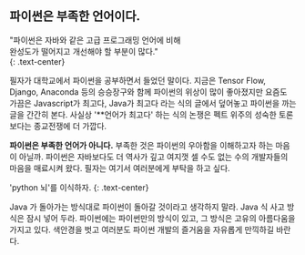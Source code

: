 
## 파이썬은 부족한 언어이다.
"파이썬은 자바와 같은 고급 프로그래밍 언어에 비해 <br>완성도가 떨어지고 개선해야 할 부분이 많다." <br>
{: .text-center} 


필자가 대학교에서 파이썬을 공부하면서 들었던 말이다. 
지금은 Tensor Flow, Django, Anaconda 등의 승승장구와 함께 파이썬의 위상이 많이 좋아졌지만 
요즘도 가끔은 Javascript가 최고다, Java가 최고다 라는 식의 글에서 덮어놓고 파이썬을 까는 글을 간간히 본다.
사실상 '**언어가 최고다' 하는 식의 논쟁은 펙트 위주의 성숙한 토론 보다는 종교전쟁에 더 가깝다. 

**파이썬은 부족한 언어가 아니다.** 부족한 것은 파이썬의 우아함을 이해하고자 하는 마음이 아닐까. 파이썬은 자바보다도
 더 역사가 깊고 여지껏 셀 수도 없는 수의 개발자들의 마음을 매료시켜 왔다. 필자는 여기서 여러분에게 부탁을 하고 싶다.

'python 뇌'를 이식하자. 
{: .text-center} 

Java 가 돌아가는 방식대로 파이썬이 돌아갈 것이라고 생각하지 말라. Java 식 사고 방식은 잠시 넣어 두라. 
파이썬에는 파이썬만의 방식이 있고, 그 방식은 고유의 아름다움을 가지고 있다. 
색안경을 벗고 여러분도 파이썬 개발의 즐거움을 자유롭게 만끽하길 바란다.
